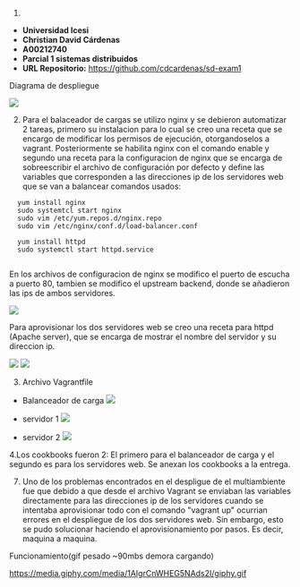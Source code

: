 1.  
  - **Universidad Icesi**
  - **Christian David Cárdenas**
  - **A00212740**
  - **Parcial 1 sistemas distribuidos**
  - **URL Repositorio:** https://github.com/cdcardenas/sd-exam1

Diagrama de despliegue

![][7]




2. Para el balaceador de cargas se utilizo nginx y se debieron automatizar 2 tareas, primero su instalacion para lo cual se creo una receta que se encargo de modificar los permisos de ejecución, otorgandoselos a vagrant. Posteriormente se habilita nginx con el comando enable y segundo una receta para la configuracion de nginx que se encarga de sobreescribir el archivo de configuración por defecto y define las variables que corresponden a las direcciones ip de los servidores web que se van a balancear
comandos usados:


~~~
  yum install nginx
  sudo systemtcl start nginx
  sudo vim /etc/yum.repos.d/nginx.repo
  sudo vim /etc/nginx/conf.d/load-balancer.conf

  yum install httpd
  sudo systemctl start httpd.service


~~~
En los archivos de configuracion de nginx se modifico el puerto de escucha a puerto 80, tambien se modifico el upstream backend, donde se añadieron las ips de ambos servidores.


![][1]

Para aprovisionar los dos servidores web se creo una receta para httpd (Apache server), que se encarga de mostrar el nombre del servidor y su direccion ip.

![][2]
![][6]

3. Archivo Vagrantfile
- Balanceador de carga
![][3]

- servidor 1
![][4]

- servidor 2
![][5]

4.Los cookbooks fueron 2: El primero para el balanceador de carga y el segundo es para los servidores web. Se anexan los cookbooks a la entrega.


7. Uno de los problemas encontrados en el despligue de el multiambiente fue que debido a que desde el archivo Vagrant se enviaban las variables directamente para las direcciones ip de los servidores cuando se intentaba aprovisionar todo con el comando "vagrant up" ocurrian errores en el despliegue de los dos servidores web. Sin embargo, esto se pudo solucionar haciendo el aprovisionamiento por pasos. Es decir, maquina a maquina.

Funcionamiento(gif pesado ~90mbs demora cargando)

https://media.giphy.com/media/1AIgrCnWHEG5NAds2I/giphy.gif





[1]:images/1.png
[2]:images/2.png
[3]:images/3.png
[4]:images/4.png
[5]:images/5.png
[6]:images/6.png
[7]:images/7.png
